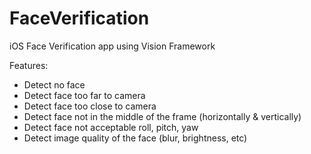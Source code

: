 # FaceVerification
iOS Face Verification app using Vision Framework

Features:
- Detect no face
- Detect face too far to camera
- Detect face too close to camera
- Detect face not in the middle of the frame (horizontally & vertically)
- Detect face not acceptable roll, pitch, yaw
- Detect image quality of the face (blur, brightness, etc)
